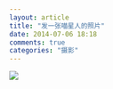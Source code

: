 ```yaml
---
layout: article
title: "发一张喵星人的照片"
date: 2014-07-06 18:18
comments: true
categories: "摄影"
---
```


  ![](/images/2014/cat.jpg)